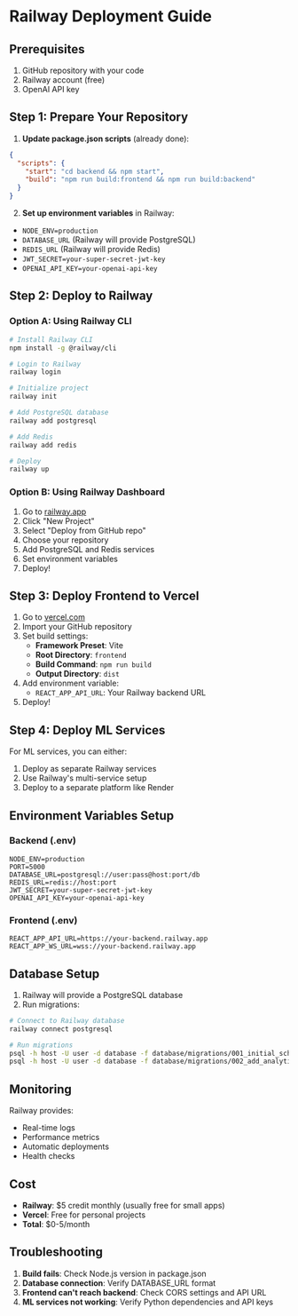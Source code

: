 # Railway Deployment Guide

## Prerequisites
1. GitHub repository with your code
2. Railway account (free)
3. OpenAI API key

## Step 1: Prepare Your Repository

1. **Update package.json scripts** (already done):
```json
{
  "scripts": {
    "start": "cd backend && npm start",
    "build": "npm run build:frontend && npm run build:backend"
  }
}
```

2. **Set up environment variables** in Railway:
- `NODE_ENV=production`
- `DATABASE_URL` (Railway will provide PostgreSQL)
- `REDIS_URL` (Railway will provide Redis)
- `JWT_SECRET=your-super-secret-jwt-key`
- `OPENAI_API_KEY=your-openai-api-key`

## Step 2: Deploy to Railway

### Option A: Using Railway CLI
```bash
# Install Railway CLI
npm install -g @railway/cli

# Login to Railway
railway login

# Initialize project
railway init

# Add PostgreSQL database
railway add postgresql

# Add Redis
railway add redis

# Deploy
railway up
```

### Option B: Using Railway Dashboard
1. Go to [railway.app](https://railway.app)
2. Click "New Project"
3. Select "Deploy from GitHub repo"
4. Choose your repository
5. Add PostgreSQL and Redis services
6. Set environment variables
7. Deploy!

## Step 3: Deploy Frontend to Vercel

1. Go to [vercel.com](https://vercel.com)
2. Import your GitHub repository
3. Set build settings:
   - **Framework Preset**: Vite
   - **Root Directory**: `frontend`
   - **Build Command**: `npm run build`
   - **Output Directory**: `dist`
4. Add environment variable:
   - `REACT_APP_API_URL`: Your Railway backend URL
5. Deploy!

## Step 4: Deploy ML Services

For ML services, you can either:
1. Deploy as separate Railway services
2. Use Railway's multi-service setup
3. Deploy to a separate platform like Render

## Environment Variables Setup

### Backend (.env)
```env
NODE_ENV=production
PORT=5000
DATABASE_URL=postgresql://user:pass@host:port/db
REDIS_URL=redis://host:port
JWT_SECRET=your-super-secret-jwt-key
OPENAI_API_KEY=your-openai-api-key
```

### Frontend (.env)
```env
REACT_APP_API_URL=https://your-backend.railway.app
REACT_APP_WS_URL=wss://your-backend.railway.app
```

## Database Setup

1. Railway will provide a PostgreSQL database
2. Run migrations:
```bash
# Connect to Railway database
railway connect postgresql

# Run migrations
psql -h host -U user -d database -f database/migrations/001_initial_schema.sql
psql -h host -U user -d database -f database/migrations/002_add_analytics_tables.sql
```

## Monitoring

Railway provides:
- Real-time logs
- Performance metrics
- Automatic deployments
- Health checks

## Cost

- **Railway**: $5 credit monthly (usually free for small apps)
- **Vercel**: Free for personal projects
- **Total**: $0-5/month

## Troubleshooting

1. **Build fails**: Check Node.js version in package.json
2. **Database connection**: Verify DATABASE_URL format
3. **Frontend can't reach backend**: Check CORS settings and API URL
4. **ML services not working**: Verify Python dependencies and API keys
